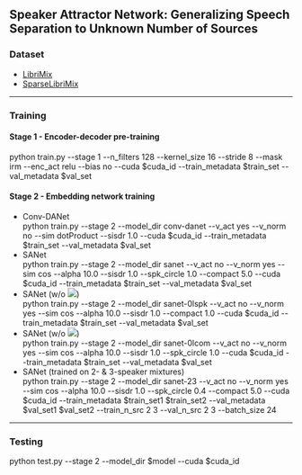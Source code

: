 ## Speaker Attractor Network: Generalizing Speech Separation to Unknown Number of Sources

### Dataset
- [LibriMix](https://github.com/JorisCos/LibriMix)
- [SparseLibriMix](https://github.com/fjiang9/SparseLibriMix)
***
### Training
#### Stage 1 - Encoder-decoder pre-training
python train.py --stage 1 --n_filters 128 --kernel_size 16 --stride 8 --mask irm --enc_act relu --bias no --cuda $cuda_id --train_metadata $train_set --val_metadata $val_set 
#### Stage 2 - Embedding network training
- Conv-DANet  
python train.py --stage 2 --model_dir conv-danet --v_act yes --v_norm no --sim dotProduct --sisdr 1.0 --cuda $cuda_id --train_metadata $train_set --val_metadata $val_set 
- SANet  
python train.py --stage 2 --model_dir sanet --v_act no --v_norm yes --sim cos --alpha 10.0 --sisdr 1.0 --spk_circle 1.0 --compact 5.0 --cuda $cuda_id --train_metadata $train_set --val_metadata $val_set 
- SANet (w/o ![](https://latex.codecogs.com/svg.latex?\mathcal{L}_{spk}))  
python train.py --stage 2 --model_dir sanet-0lspk --v_act no --v_norm yes --sim cos --alpha 10.0 --sisdr 1.0 --compact 1.0 --cuda $cuda_id --train_metadata $train_set --val_metadata $val_set 
- SANet (w/o ![](https://latex.codecogs.com/svg.latex?\mathcal{L}_{com}))  
python train.py --stage 2 --model_dir sanet-0lcom --v_act no --v_norm yes --sim cos --alpha 10.0 --sisdr 1.0 --spk_circle 1.0 --cuda $cuda_id --train_metadata $train_set --val_metadata $val_set 
- SANet (trained on 2- & 3-speaker mixtures)  
python train.py --stage 2 --model_dir sanet-23 --v_act no --v_norm yes --sim cos --alpha 10.0 --sisdr 1.0 --spk_circle 0.4 --compact 5.0 --cuda $cuda_id --train_metadata $train_set1 $train_set2 --val_metadata $val_set1 $val_set2 --train_n_src 2 3 --val_n_src 2 3 --batch_size 24
***
### Testing
python test.py --stage 2 --model_dir $model --cuda $cuda_id
